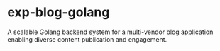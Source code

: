 # exp-blog-golang
A scalable Golang backend system for a multi-vendor blog application enabling diverse content publication and engagement.
